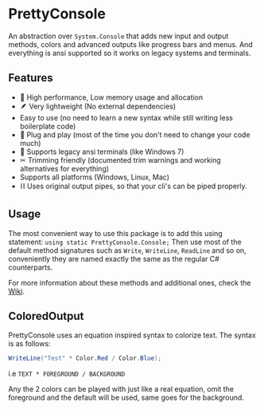 # PrettyConsole

An abstraction over `System.Console` that adds new input and output methods, colors and advanced outputs like progress bars and menus. And everything is ansi supported so it works on legacy systems and terminals.

## Features

* 🚀 High performance, Low memory usage and allocation
* 🪶 Very lightweight (No external dependencies)
* Easy to use (no need to learn a new syntax while still writing less boilerplate code)
* 🔌 Plug and play (most of the time you don't need to change your code much)
* 💾 Supports legacy ansi terminals (like Windows 7)
* ✂ Trimming friendly (documented trim warnings and working alternatives for everything)
* Supports all platforms (Windows, Linux, Mac)
* ⛓ Uses original output pipes, so that your cli's can be piped properly.

## Usage

The most convenient way to use this package is to add this using statement: `using static PrettyConsole.Console;`
Then use most of the default method signatures such as `Write`, `WriteLine`, `ReadLine` and so on, conveniently they are named exactly the same as the regular C# counterparts.

For more information about these methods and additional ones, check the [Wiki](https://github.com/dusrdev/PrettyConsole/wiki).

## ColoredOutput

PrettyConsole uses an equation inspired syntax to colorize text. The syntax is as follows:

```csharp
WriteLine("Test" * Color.Red / Color.Blue);
```

i.e `TEXT * FOREGROUND / BACKGROUND`

Any the 2 colors can be played with just like a real equation, omit the foreground and the default will be used,
same goes for the background.
